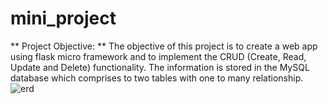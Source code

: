 # mini_project
** Project Objective: **
The objective of this project is to create a web app using flask micro framework and to implement the CRUD (Create, Read, Update and Delete) functionality. The information is stored in the MySQL database which comprises to two tables with one to many relationship.  
![erd](https://user-images.githubusercontent.com/87416941/157236242-2422fb12-6552-4a13-a58d-159110a81867.png)

